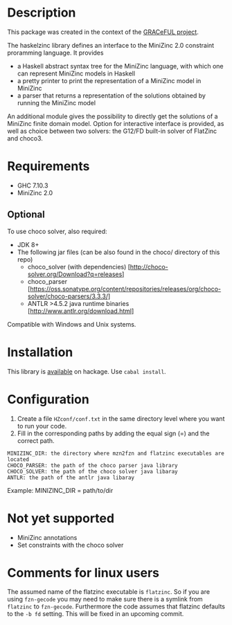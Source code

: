# Description
This package was created in the context of the [GRACeFUL project](https://www.graceful-project.eu/).

The haskelzinc library defines an interface to the MiniZinc 2.0 constraint proramming language. It provides 
* a Haskell abstract syntax tree for the MiniZinc language, with which one can represent MiniZinc models in Haskell
* a pretty printer to print the representation of a MiniZinc model in MiniZinc
* a parser that returns a representation of the solutions obtained by running the MiniZinc model

An additional module gives the possibility to directly get the solutions of a MiniZinc finite domain model. Option for interactive interface is provided, as well as choice between two solvers: the G12/FD built-in solver of FlatZinc and choco3.

# Requirements
 * GHC 7.10.3
 * MiniZinc 2.0
## Optional
To use choco solver, also required:
   - JDK 8+
   - The following jar files (can be also found in the choco/ directory of this repo)
     - choco_solver (with dependencies) [http://choco-solver.org/Download?q=releases]
     - choco_parser [https://oss.sonatype.org/content/repositories/releases/org/choco-solver/choco-parsers/3.3.3/]
     - ANTLR >4.5.2 java runtime binaries [http://www.antlr.org/download.html]

Compatible with Windows and Unix systems.

# Installation
  This library is [available](https://hackage.haskell.org/package/haskelzinc) on hackage. Use `cabal install`.

# Configuration
  1. Create a file `HZconf/conf.txt` in the same directory level where you want to run your code.
  2. Fill in the corresponding paths by adding the equal sign (=) and the correct path.
    
    MINIZINC_DIR: the directory where mzn2fzn and flatzinc executables are located
    CHOCO_PARSER: the path of the choco parser java library
    CHOCO_SOLVER: the path of the choco solver java libaray
    ANTLR: the path of the antlr java libaray

Example:
       MINIZINC_DIR = path/to/dir

# Not yet supported
 * MiniZinc annotations
 * Set constraints with the choco solver

# Comments for linux users
The assumed name of the flatzinc executable is `flatzinc`.
So if you are using `fzn-gecode` you may need to make sure
there is a symlink from `flatzinc` to `fzn-gecode`.
Furthermore the code assumes that flatzinc defaults to
the `-b fd` setting. This will be fixed in an upcoming
commit.
